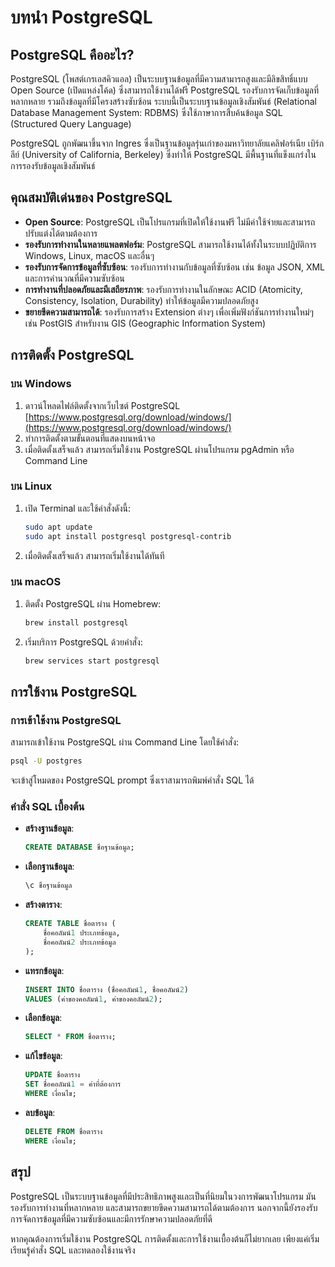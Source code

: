 # บทนำ PostgreSQL

## PostgreSQL คืออะไร?

PostgreSQL (โพสต์เกรเอสคิวแอล) เป็นระบบฐานข้อมูลที่มีความสามารถสูงและมีลิขสิทธิ์แบบ Open Source (เปิดแหล่งโค้ด) ซึ่งสามารถใช้งานได้ฟรี PostgreSQL รองรับการจัดเก็บข้อมูลที่หลากหลาย รวมถึงข้อมูลที่มีโครงสร้างซับซ้อน ระบบนี้เป็นระบบฐานข้อมูลเชิงสัมพันธ์ (Relational Database Management System: RDBMS) ซึ่งใช้ภาษาการสืบค้นข้อมูล SQL (Structured Query Language)

PostgreSQL ถูกพัฒนาขึ้นจาก Ingres ซึ่งเป็นฐานข้อมูลรุ่นเก่าของมหาวิทยาลัยแคลิฟอร์เนีย เบิร์กลีย์ (University of California, Berkeley) ซึ่งทำให้ PostgreSQL มีพื้นฐานที่แข็งแกร่งในการรองรับข้อมูลเชิงสัมพันธ์

## คุณสมบัติเด่นของ PostgreSQL

- **Open Source**: PostgreSQL เป็นโปรแกรมที่เปิดให้ใช้งานฟรี ไม่มีค่าใช้จ่ายและสามารถปรับแต่งได้ตามต้องการ
- **รองรับการทำงานในหลายแพลตฟอร์ม**: PostgreSQL สามารถใช้งานได้ทั้งในระบบปฏิบัติการ Windows, Linux, macOS และอื่นๆ
- **รองรับการจัดการข้อมูลที่ซับซ้อน**: รองรับการทำงานกับข้อมูลที่ซับซ้อน เช่น ข้อมูล JSON, XML และการคำนวณที่มีความซับซ้อน
- **การทำงานที่ปลอดภัยและมีเสถียรภาพ**: รองรับการทำงานในลักษณะ ACID (Atomicity, Consistency, Isolation, Durability) ทำให้ข้อมูลมีความปลอดภัยสูง
- **ขยายขีดความสามารถได้**: รองรับการสร้าง Extension ต่างๆ เพื่อเพิ่มฟังก์ชันการทำงานใหม่ๆ เช่น PostGIS สำหรับงาน GIS (Geographic Information System)

## การติดตั้ง PostgreSQL

### บน Windows
1. ดาวน์โหลดไฟล์ติดตั้งจากเว็บไซต์ PostgreSQL [https://www.postgresql.org/download/windows/](https://www.postgresql.org/download/windows/)
2. ทำการติดตั้งตามขั้นตอนที่แสดงบนหน้าจอ
3. เมื่อติดตั้งเสร็จแล้ว สามารถเริ่มใช้งาน PostgreSQL ผ่านโปรแกรม pgAdmin หรือ Command Line

### บน Linux
1. เปิด Terminal และใช้คำสั่งดังนี้:
   ```bash
   sudo apt update
   sudo apt install postgresql postgresql-contrib
   ```
2. เมื่อติดตั้งเสร็จแล้ว สามารถเริ่มใช้งานได้ทันที

### บน macOS
1. ติดตั้ง PostgreSQL ผ่าน Homebrew:
   ```bash
   brew install postgresql
   ```
2. เริ่มบริการ PostgreSQL ด้วยคำสั่ง:
   ```bash
   brew services start postgresql
   ```

## การใช้งาน PostgreSQL

### การเข้าใช้งาน PostgreSQL
สามารถเข้าใช้งาน PostgreSQL ผ่าน Command Line โดยใช้คำสั่ง:
```bash
psql -U postgres
```
จะเข้าสู่โหมดของ PostgreSQL prompt ซึ่งเราสามารถพิมพ์คำสั่ง SQL ได้

### คำสั่ง SQL เบื้องต้น

- **สร้างฐานข้อมูล**:
  ```sql
  CREATE DATABASE ชื่อฐานข้อมูล;
  ```

- **เลือกฐานข้อมูล**:
  ```sql
  \c ชื่อฐานข้อมูล
  ```

- **สร้างตาราง**:
  ```sql
  CREATE TABLE ชื่อตาราง (
      ชื่อคอลัมน์1 ประเภทข้อมูล,
      ชื่อคอลัมน์2 ประเภทข้อมูล
  );
  ```

- **แทรกข้อมูล**:
  ```sql
  INSERT INTO ชื่อตาราง (ชื่อคอลัมน์1, ชื่อคอลัมน์2)
  VALUES (ค่าของคอลัมน์1, ค่าของคอลัมน์2);
  ```

- **เลือกข้อมูล**:
  ```sql
  SELECT * FROM ชื่อตาราง;
  ```

- **แก้ไขข้อมูล**:
  ```sql
  UPDATE ชื่อตาราง
  SET ชื่อคอลัมน์1 = ค่าที่ต้องการ
  WHERE เงื่อนไข;
  ```

- **ลบข้อมูล**:
  ```sql
  DELETE FROM ชื่อตาราง
  WHERE เงื่อนไข;
  ```

## สรุป

PostgreSQL เป็นระบบฐานข้อมูลที่มีประสิทธิภาพสูงและเป็นที่นิยมในวงการพัฒนาโปรแกรม มันรองรับการทำงานที่หลากหลาย และสามารถขยายขีดความสามารถได้ตามต้องการ นอกจากนี้ยังรองรับการจัดการข้อมูลที่มีความซับซ้อนและมีการรักษาความปลอดภัยที่ดี

หากคุณต้องการเริ่มใช้งาน PostgreSQL การติดตั้งและการใช้งานเบื้องต้นก็ไม่ยากเลย เพียงแค่เริ่มเรียนรู้คำสั่ง SQL และทดลองใช้งานจริง
